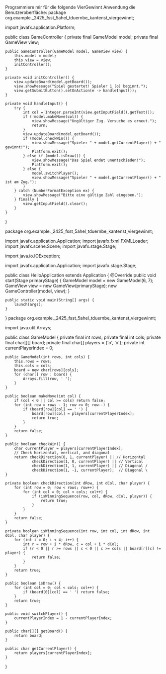 Programmiere mir für die folgende VierGewinnt Anwendung die Benutzeroberfläche:
package org.example._2425_fsst_5ahel_tduernbe_kantenst_viergewinnt;

import javafx.application.Platform;

public class GameController {
private final GameModel model;
private final GameView view;

    public GameController(GameModel model, GameView view) {
        this.model = model;
        this.view = view;
        initController();
    }

    private void initController() {
        view.updateBoard(model.getBoard());
        view.showMessage("Spiel gestartet! Spieler 1 (o) beginnt.");
        view.getSubmitButton().setOnAction(e -> handleInput());
    }

    private void handleInput() {
        try {
            int col = Integer.parseInt(view.getInputField().getText());
            if (!model.makeMove(col)) {
                view.showMessage("Ungültiger Zug. Versuche es erneut.");
                return;
            }
            view.updateBoard(model.getBoard());
            if (model.checkWin()) {
                view.showMessage("Spieler " + model.getCurrentPlayer() + " gewinnt!");
                Platform.exit();
            } else if (model.isDraw()) {
                view.showMessage("Das Spiel endet unentschieden!");
                Platform.exit();
            } else {
                model.switchPlayer();
                view.showMessage("Spieler " + model.getCurrentPlayer() + " ist am Zug.");
            }
        } catch (NumberFormatException ex) {
            view.showMessage("Bitte eine gültige Zahl eingeben.");
        } finally {
            view.getInputField().clear();
        }
    }
}

package org.example._2425_fsst_5ahel_tduernbe_kantenst_viergewinnt;

import javafx.application.Application;
import javafx.fxml.FXMLLoader;
import javafx.scene.Scene;
import javafx.stage.Stage;

import java.io.IOException;

import javafx.application.Application;
import javafx.stage.Stage;

public class HelloApplication extends Application {
@Override
public void start(Stage primaryStage) {
GameModel model = new GameModel(6, 7);
GameView view = new GameView(primaryStage);
new GameController(model, view);
}

    public static void main(String[] args) {
        launch(args);
    }
}
package org.example._2425_fsst_5ahel_tduernbe_kantenst_viergewinnt;

import java.util.Arrays;

public class GameModel {
private final int rows;
private final int cols;
private final char[][] board;
private final char[] players = {'o', 'x'};
private int currentPlayerIndex = 0;

    public GameModel(int rows, int cols) {
        this.rows = rows;
        this.cols = cols;
        board = new char[rows][cols];
        for (char[] row : board) {
            Arrays.fill(row, ' ');
        }
    }

    public boolean makeMove(int col) {
        if (col < 0 || col >= cols) return false;
        for (int row = rows - 1; row >= 0; row--) {
            if (board[row][col] == ' ') {
                board[row][col] = players[currentPlayerIndex];
                return true;
            }
        }
        return false;
    }

    public boolean checkWin() {
        char currentPlayer = players[currentPlayerIndex];
        // Check horizontal, vertical, and diagonal
        return checkDirection(0, 1, currentPlayer) || // Horizontal
                checkDirection(1, 0, currentPlayer) || // Vertical
                checkDirection(1, 1, currentPlayer) || // Diagonal /
                checkDirection(1, -1, currentPlayer);  // Diagonal \
    }

    private boolean checkDirection(int dRow, int dCol, char player) {
        for (int row = 0; row < rows; row++) {
            for (int col = 0; col < cols; col++) {
                if (isWinningSequence(row, col, dRow, dCol, player)) {
                    return true;
                }
            }
        }
        return false;
    }

    private boolean isWinningSequence(int row, int col, int dRow, int dCol, char player) {
        for (int i = 0; i < 4; i++) {
            int r = row + i * dRow, c = col + i * dCol;
            if (r < 0 || r >= rows || c < 0 || c >= cols || board[r][c] != player) {
                return false;
            }
        }
        return true;
    }

    public boolean isDraw() {
        for (int col = 0; col < cols; col++) {
            if (board[0][col] == ' ') return false;
        }
        return true;
    }

    public void switchPlayer() {
        currentPlayerIndex = 1 - currentPlayerIndex;
    }

    public char[][] getBoard() {
        return board;
    }

    public char getCurrentPlayer() {
        return players[currentPlayerIndex];
    }
}
